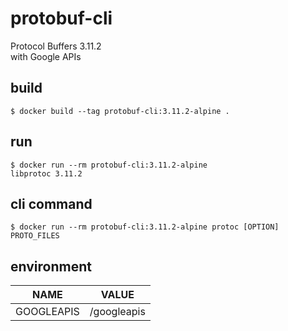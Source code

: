 # protobuf-cli

Protocol Buffers 3.11.2  
with Google APIs

## build

```
$ docker build --tag protobuf-cli:3.11.2-alpine .
```

## run

```
$ docker run --rm protobuf-cli:3.11.2-alpine
libprotoc 3.11.2
```

## cli command

```
$ docker run --rm protobuf-cli:3.11.2-alpine protoc [OPTION] PROTO_FILES
```

## environment

| NAME | VALUE |
| --- | --- |
| GOOGLEAPIS | /googleapis |
